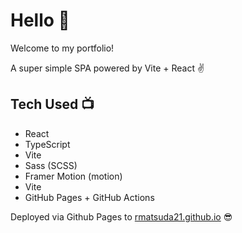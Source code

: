 # Hello 👋

Welcome to my portfolio!

A super simple SPA powered by Vite + React ✌️

## Tech Used 📺

- React
- TypeScript
- Vite
- Sass (SCSS)
- Framer Motion (motion)
- Vite
- GitHub Pages + GitHub Actions

Deployed via Github Pages to [rmatsuda21.github.io](https://rmatsuda21.github.io) 😎
